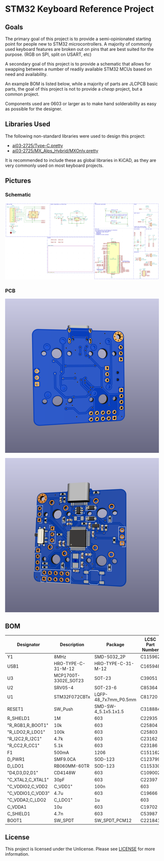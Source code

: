 # STM32 Keyboard Reference Project

## Goals

The primary goal of this project is to provide a semi-opinionated starting point for people new to STM32 microcontrollers.
A majority of commonly used keyboard features are broken out on pins that are best suited for the purpose. (RGB on SPI, split on USART, etc)

A secondary goal of this project is to provide a schematic that allows for swapping between a number of readily available STM32 MCUs based on need and availability.

An example BOM is listed below, while a majority of parts are JLCPCB basic parts, the goal of this project is not to provide a _cheap_ project, but a common project.

Components used are 0603 or larger as to make hand solderability as easy as possible for the designer.

## Libraries Used

The following non-standard libraries were used to design this project:

- [ai03-2725/Type-C.pretty](https://github.com/ai03-2725/Type-C.pretty)
- [ai03-2725/MX_Alps_Hybrid/MXOnly.pretty](https://github.com/ai03-2725/MX_Alps_Hybrid)

It is recommended to include these as global libraries in KiCAD, as they are very commonly used on most keyboard projects.

## Pictures

### Schematic

![schematic.png](.github/schematic.png)

### PCB

![pcb-front.png](.github/pcb-front.png)

![pcb-back.png](.github/pcb-back.png)

## BOM

| Designator | Description | Package | LCSC Part Number |
|-----------|-----------| -------|-----------------|
|Y1|8MHz|SMD-5032_2P|C115962|
|USB1|HRO-TYPE-C-31-M-12|HRO-TYPE-C-31-M-12|C165948|
|U3|MCP1700T-3302E_SOT23|SOT-23|C39051|
|U2|SRV05-4|SOT-23-6|C85364|
|U1|STM32F072CBTx|LQFP-48_7x7mm_P0.5mm|C81720|
|RESET1|SW_Push|SMD-SW-4_5.1x5.1x1.5|C318884|
|R_SHIELD1|1M|603|C22935|
|"R_RGB1,R_BOOT1"|10k|603|C25804|
|"R_LDO2,R_LDO1"|100k|603|C25803|
|"R_I2C2,R_I2C1"|4.7k|603|C23162|
|"R_CC2,R_CC1"|5.1k|603|C23186|
|F1|500mA|1206|C151162|
|D_PWR1|SMF9.0CA|SOD-123|C123799|
|D_LDO1|RB060MM-60TR|SOD-123|C115330|
|"D4,D3,D2,D1"|CD4148W|603|C109002|
|"C_XTAL2,C_XTAL1"|30pF|603|C22397|
|"C_VDDIO2,C_VDD2|C_VDD1"|100n|603|C14663|
|"C_VDDIO1,C_VDD3"|4.7u|603|C19666|
|"C_VDDA2,C_LDO2|C_LDO1"|1u|603|C15849|
|C_VDDA1|10u|603|C19702|
|C_SHIELD1|4.7n|603|C53987|
|BOOT1|SW_SPDT|SW_SPDT_PCM12|C221841|

## License

This project is licensed under the Unlicense. Please see [LICENSE](LICENSE) for more information.
